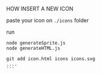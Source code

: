 HOW INSERT A NEW ICON

paste your icon on `./icons` folder

run

````
node generateSprite.js
node generateHTML.js

git add icon.html icons icons.svg
....
```
